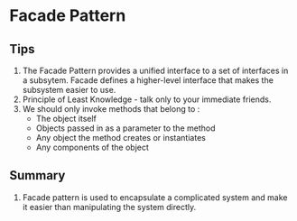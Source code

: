 # Facade Pattern
 
## Tips
1. The Facade Pattern provides a unified interface to a set of interfaces in a subsytem. Facade defines a higher-level interface that makes the subsystem easier to use.
1. Principle of Least Knowledge - talk only to your immediate friends. 
1. We should only invoke methods that belong to :
   - The object itself
   - Objects passed in as a parameter to the method
   - Any object the method creates or instantiates
   - Any components of the object

## Summary
1. Facade pattern is used to encapsulate a complicated system and make it easier than manipulating the system directly.